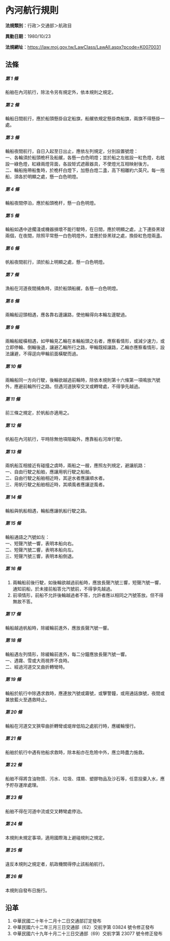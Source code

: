 # 內河航行規則




**法規類別**：行政＞交通部＞航政目

**異動日期**：1980/10/23  

**法規網址**：https://law.moj.gov.tw/LawClass/LawAll.aspx?pcode=K0070031



## 法條
##### 第 1 條
船舶在內河航行，除法令另有規定外，依本規則之規定。

##### 第 2 條
輪船日間航行，應於船頭懸掛自定船旗，船艉依規定懸掛商船旗，兩旗不得懸掛一處。

##### 第 3 條
輪船夜間航行，自日入起至日出止，應依左列規定，分別設置號燈：  
一、各輪須於船頭桅杆及船艉，各懸一白色明燈；並於船之左舷設一紅色燈，右舷設一綠色燈，紅綠兩燈背面，各設矩式遮蔽器具，不使燈光互相映射後方。  
二、輪船拖帶船隻時，於桅杆白燈下，加懸白燈二盞，高下相離約六英尺。每一拖船，須各於明顯之處，懸一白色明燈。

##### 第 4 條
輪船夜間停泊，應於船頭桅杆，懸一白色明燈。

##### 第 5 條
輪船如遇中途擱淺或機器損壞不能行駛時，在日間，應於明顯之處，上下連掛黑球兩個，在夜間，除照平常懸一白色明燈外，並應於掛黑球之處，換掛紅色燈兩盞。

##### 第 6 條
帆船夜間航行，須於船上明顯之處，懸一白色明燈。

##### 第 7 條
漁船在河道夜間捕魚時，須於船頭船艉，各懸一白色明燈。

##### 第 8 條
兩輪船迎頭相遇，應各靠右邊讓路，使他輪得向本輪左邊駛過。

##### 第 9 條
兩輪船縱橫相遇，如甲輪見乙輪在本輪船頭之右者，應察看情形，或減少速力，或立即停輪、倒輪後退，讓避乙輪所行之路，甲輪既經讓路，乙輪亦應察看情形，設法讓避，不得逕向甲輪前面橫駛而過。

##### 第 10 條
兩輪船同一方向行駛，後輪欲越過前輪時，除依本規則第十六條第一項鳴放汽號外，應避前輪所行之路。但遇河道狹窄交叉或轉彎處，不得爭先越過。

##### 第 11 條
前三條之規定，於帆船亦適用之。

##### 第 12 條
帆船在內河航行，平時除無他項阻礙外，應靠船右河岸行駛。

##### 第 13 條
兩帆船互相接近有碰撞之虞時，兩船之一艘，應照左列規定，避讓航路：  
一、自由行駛之船舶，應讓用帆行駛之船舶。  
二、自由行駛之船舶相近時，其逆水者應讓順水者。  
三、用帆行駛之船舶相近時，其順風者應讓逆風者。

##### 第 14 條
輪船與帆船相遇，輪船應讓帆船行駛之路。

##### 第 15 條
輪船通語之汽號如左：  
一、短聲汽號一響，表明本船向右。  
二、短聲汽號二響，表明本船向左。  
三、短聲汽號三響，表明本船倒退。

##### 第 16 條
1. 兩輪船前後行駛，如後輪欲越過前船時，應放長聲汽號三響，短聲汽號一響，通知前船，於未接前船答允汽號前，不得爭先越過。
1. 前項情形，前船不允許後輪越過者不答，允許者應以相同之汽號答放。但不得無故不答。

##### 第 17 條
輪船越過帆船時，除緩輪前進外，應放長聲汽號一響。

##### 第 18 條
輪船遇左列情形，除緩輪前進外，每二分鐘應放長聲汽號一響。  
一、遇霧、雪或大雨視界不良時。  
二、經過河道交叉曲折轉彎時。

##### 第 19 條
輪船於航行中除遇求救時，應連放汽號或霧號，或擊警鐘，或用通話旗號，夜間或兼放藍火至遇救時止。

##### 第 20 條
輪船在河道交叉狹窄曲折轉彎或堤岸低陷之處航行時，應緩輪慢行。

##### 第 21 條
船舶於航行中遇有他船求救時，除本船亦在危險中外，應立時盡力施救。

##### 第 22 條
船舶不得將含油物質、污水、垃圾、煤屑、塑膠物品及沙石等，任意投棄入水，應予貯存運岸處理。

##### 第 23 條
船舶不得在河道中流或交叉轉彎處停泊。

##### 第 24 條
本規則未規定事項，適用國際海上避碰規則之規定。

##### 第 25 條
違反本規則之規定者，航政機關得停止該船舶航行。

##### 第 26 條
本規則自發布日施行。

## 沿革
1. 中華民國二十年十二月十二日交通部訂定發布
1. 中華民國六十二年三月三日交通部（62）交航字第 03824  號令修正發布
1. 中華民國六十九年十月二十三日交通部（69）交航字第 23077  號令修正發布
